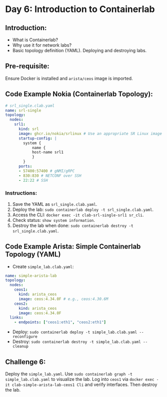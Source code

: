 # **Day 6: Introduction to Containerlab**

## **Introduction:** 
* What is Containerlab? 
* Why use it for network labs? 
* Basic topology definition (YAML). Deploying and destroying labs.

## **Pre-requisite:** 
Ensure Docker is installed and `arista/ceos` image is imported.


## **Code Example Nokia (Containerlab Topology):**
```yaml
# srl_single.clab.yaml
name: srl-single
topology:
  nodes:
    srl1:
      kind: srl
      image: ghcr.io/nokia/srlinux # Use an appropriate SR Linux image version
      startup-config: |
        system {
            name {
            host-name srl1
            }
        }
      ports:
      - 57400:57400 # gNMI/gRPC
      - 830:830 # NETCONF over SSH
      - 22:22 # SSH
```
### **Instructions:**
1.  Save the YAML as `srl_single.clab.yaml`.
2.  Deploy the lab: `sudo containerlab deploy -t srl_single.clab.yaml`.
3.  Access the CLI: `docker exec -it clab-srl-single-srl1 sr_cli`.
4.  Check status: `show system information`.
5.  Destroy the lab when done: `sudo containerlab destroy -t srl_single.clab.yaml`.



## **Code Example Arista: Simple Containerlab Topology (YAML)**

* Create `simple_lab.clab.yaml`:

```yaml
name: simple-arista-lab
topology:
  nodes:
    ceos1:
      kind: arista_ceos
      image: ceos:4.34.0F # e.g., ceos:4.30.6M
    ceos2:
      kind: arista_ceos
      image: ceos:4.34.0F
  links:
    - endpoints: ["ceos1:eth1", "ceos2:eth1"]
```

* Deploy: `sudo containerlab deploy -t simple_lab.clab.yaml --reconfigure` 
* Destroy: `sudo containerlab destroy -t simple_lab.clab.yaml --cleanup`

## **Challenge 6:** 
Deploy the `simple_lab.yaml`. Use `sudo containerlab graph -t simple_lab.clab.yaml` to visualize the lab. Log into `ceos1` via `docker exec -it clab-simple-arista-lab-ceos1 Cli` and verify interfaces. Then destroy the lab.
